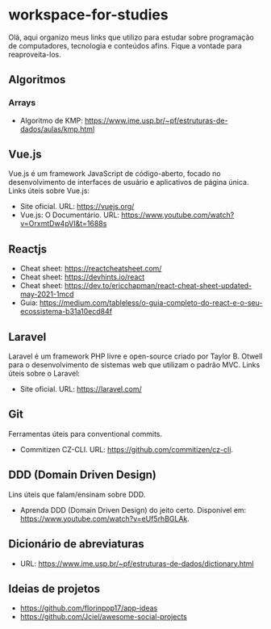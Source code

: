 # workspace-for-studies

Olá, aqui organizo meus links que utilizo para estudar sobre programação de computadores, tecnologia e conteúdos afins. Fique a vontade para reaproveita-los.

## Algoritmos
### Arrays
- Algoritmo de KMP: https://www.ime.usp.br/~pf/estruturas-de-dados/aulas/kmp.html

## Vue.js
Vue.js é um framework JavaScript de código-aberto, focado no desenvolvimento de interfaces de usuário e aplicativos de página única. Links úteis sobre Vue.js:
- Site oficial. URL: https://vuejs.org/
- Vue.js: O Documentário. URL: https://www.youtube.com/watch?v=OrxmtDw4pVI&t=1688s

## Reactjs
- Cheat sheet: https://reactcheatsheet.com/
- Cheat sheet: https://devhints.io/react
- Cheat sheet: https://dev.to/ericchapman/react-cheat-sheet-updated-may-2021-1mcd
- Guia: https://medium.com/tableless/o-guia-completo-do-react-e-o-seu-ecossistema-b31a10ecd84f

## Laravel
Laravel é um framework PHP livre e open-source criado por Taylor B. Otwell para o desenvolvimento de sistemas web que utilizam o padrão MVC. Links úteis sobre o Laravel:
- Site oficial. URL: https://laravel.com/


## Git

Ferramentas úteis para conventional commits.
- Commitizen CZ-CLI. URL: https://github.com/commitizen/cz-cli.

## DDD (Domain Driven Design)
Lins úteis que falam/ensinam sobre DDD.
- Aprenda DDD (Domain Driven Design) do jeito certo. Disponível em: https://www.youtube.com/watch?v=eUf5rhBGLAk.

## Dicionário de abreviaturas
- URL: https://www.ime.usp.br/~pf/estruturas-de-dados/dictionary.html


## Ideias de projetos
- https://github.com/florinpop17/app-ideas
- https://github.com/Jciel/awesome-social-projects
